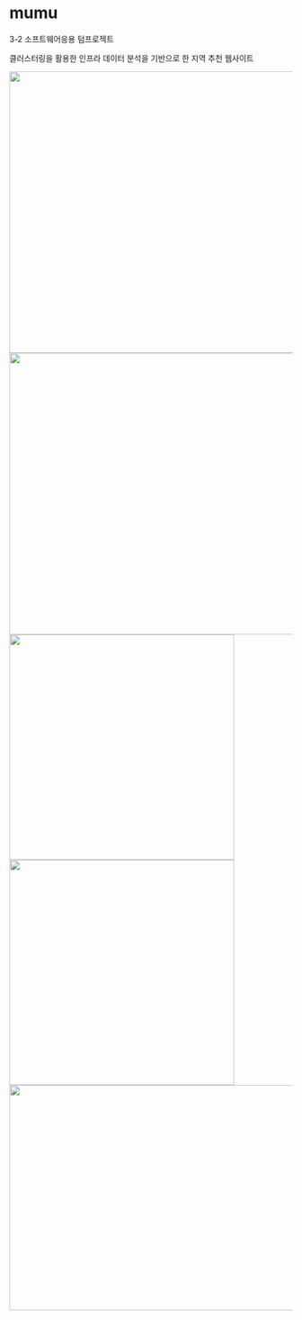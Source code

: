 # mumu
3-2 소프트웨어응용 텀프로젝트 

클러스터링을 활용한 인프라 데이터 분석을 기반으로 한 지역 추천 웹사이트

<img src="https://user-images.githubusercontent.com/79401359/146905556-135e4b9e-dea4-4ac1-b86a-995b9685d45c.png"  width="800" height="500">

<img src="https://user-images.githubusercontent.com/79401359/146905615-81be2643-23d1-4cd6-bc29-8259cae36454.png"  width="800" height="500">

<img src="https://user-images.githubusercontent.com/79401359/146905633-35b8eda8-8bcc-484e-a361-385d45241f2c.png"  width="400" height="400">

<img src="https://user-images.githubusercontent.com/79401359/146905645-20ab179c-150f-484d-9728-8b942230eb40.png"  width="400" height="400">

<img src="https://scikit-learn.org/stable/_images/sphx_glr_plot_compare_methods_001.png"  width="600" height="400">
